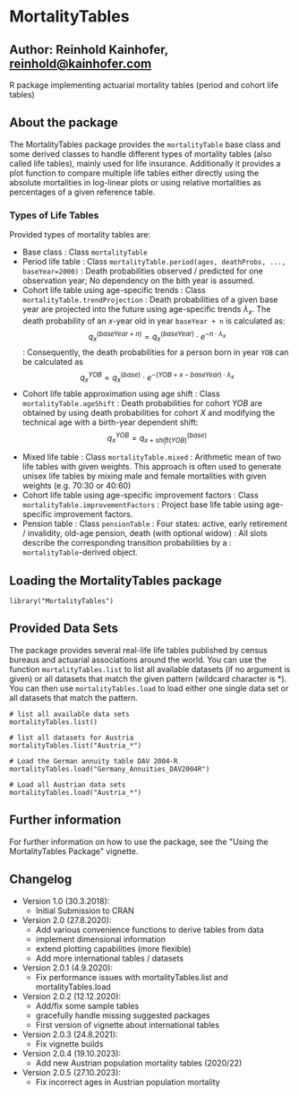 # MortalityTables
## Author: Reinhold Kainhofer, reinhold@kainhofer.com

R package implementing actuarial mortality tables (period and cohort life tables) 

## About the package

The MortalityTables package provides the `mortalityTable` base class and
some derived classes to handle different types of mortality tables (also 
called life tables), mainly
used for life insurance. Additionally it provides a plot function to compare
multiple life tables either directly using the absolute mortalities in
log-linear plots or using relative mortalities as percentages of a given
reference table.

### Types of Life Tables

Provided types of mortality tables are:

* Base class
    : Class `mortalityTable`
* Period life table
    : Class `mortalityTable.period(ages, deathProbs, ..., baseYear=2000)`
    : Death probabilities observed / predicted for one observation year;
      No dependency on the bith year is assumed.
* Cohort life table using age-specific trends
    : Class `mortalityTable.trendProjection`
    : Death probabilities of a given base year are projected into the future
      using age-specific trends $\lambda_x$. The death probability of an $x$-year old in year
      `baseYear + n` is calculated as:
          $$q_x^{(baseYear+n)} = q_x^{(baseYear)} \cdot e^{-n\cdot\lambda_x}$$
    : Consequently, the death probabilities for a person born in year `YOB` can be calculated as
        $$q_x^{YOB} = q_x^{(base)} \cdot e^{-(YOB+x-baseYear)\cdot \lambda_x}$$
* Cohort life table approximation using age shift
    : Class `mortalityTable.ageShift`
    : Death probabilities for cohort $YOB$ are obtained by using death probabilities
      for cohort $X$ and modifying the technical age with a birth-year dependent shift:
          $$q_x^{YOB} = q_{x+shift(YOB)}^{(base)}$$
<!-- * Observed life table -->
<!--     : Class `mortalityTable.observed` -->
<!--     : Death probabilities observed during several years. The probabilities are -->
<!--       stored as a matrix with observation year and age as dimensions. -->
* Mixed life table
    : Class `mortalityTable.mixed`
    : Arithmetic mean of two life tables with given weights. This approach is
      often used to generate unisex life tables by mixing male and female
      mortalities with given weights (e.g. 70:30 or 40:60)
* Cohort life table using age-specific improvement factors
    : Class `mortalityTable.improvementFactors`
    : Project base life table using age-specific improvement factors.
* Pension table
    : Class `pensionTable`
    : Four states: active, early retirement / invalidity, old-age pension, death (with optional widow)
    : All slots describe the corresponding transition probabilities by a 
    : `mortalityTable`-derived object.

## Loading the MortalityTables package
```
library("MortalityTables")
```

## Provided Data Sets

The package provides several real-life life tables published by census bureaus 
and actuarial associations around the world. You can use the function 
`mortalityTables.list` to list all available datasets (if no argument is given)
or all datasets that match the given pattern (wildcard character is *). You can 
then use `mortalityTables.load` to load either one single data set or all 
datasets that match the pattern.

```
# list all available data sets
mortalityTables.list()

# list all datasets for Austria
mortalityTables.list("Austria_*")

# Load the German annuity table DAV 2004-R
mortalityTables.load("Germany_Annuities_DAV2004R")

# Load all Austrian data sets
mortalityTables.load("Austria_*")
```

## Further information
For further information on how to use the package, see the "Using the MortalityTables Package" vignette.

## Changelog

* Version 1.0 (30.3.2018): 
  * Initial Submission to CRAN
* Version 2.0 (27.8.2020): 
  * Add various convenience functions to derive tables from data
  * implement dimensional information
  * extend plotting capabilities (more flexible)
  * Add more international tables / datasets
* Version 2.0.1 (4.9.2020): 
  * Fix performance issues with mortalityTables.list and mortalityTables.load 
* Version 2.0.2 (12.12.2020): 
  * Add/fix some sample tables
  * gracefully handle missing suggested packages
  * First version of vignette about international tables
* Version 2.0.3 (24.8.2021):
  * Fix vignette builds
* Version 2.0.4 (19.10.2023):
  * Add new Austrian population mortality tables (2020/22)
* Version 2.0.5 (27.10.2023):
  * Fix incorrect ages in Austrian population mortality

